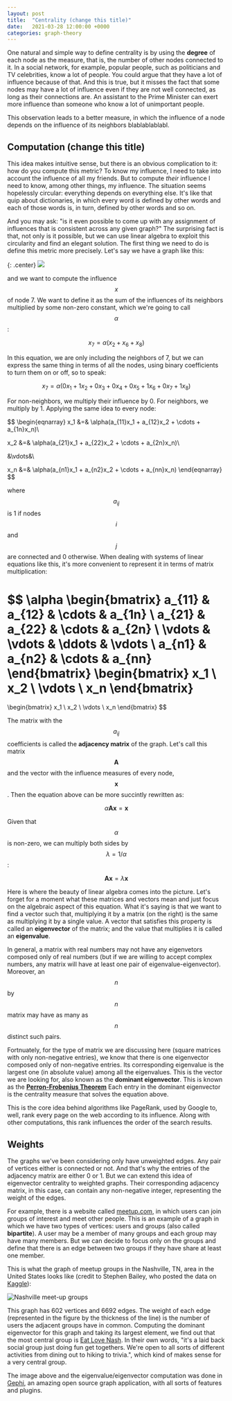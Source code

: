 ```yaml
---
layout: post
title:  "Centrality (change this title)"
date:   2021-03-28 12:00:00 +0000
categories: graph-theory
---
```


<!-- Introduction about measuring the importance of nodes in a grah. Mention the term centrality -->

One natural and simple way to define centrality is by using the **degree** of each node as the measure, that is, the number of other nodes connected to it. In a social network, for example, popular people, such as politicians and TV celebrities, know a lot of people. You could argue that they have a lot of influence because of that. And this is true, but it misses the fact that some nodes may have a lot of influence even if they are not well connected, as long as their connections are. An assistant to the Prime Minister can exert more influence than someone who know a lot of unimportant people.

This observation leads to a better measure, in which the influence of a node depends on the influence of its neighbors blablablablabl. 

## Computation (change this title)

This idea makes intuitive sense, but there is an obvious complication to it: how do you compute this metric? To know my influence, I need to take into account the influence of all my friends. But to compute _their_ influence I need to know, among other things, my influence. The situation seems hopelessly circular: everything depends on everything else. It's like that quip about dictionaries, in which every word is defined by other words and each of those words is, in turn, defined by other words and so on.


And you may ask: "is it even possible to come up with any assignment of influences that is consistent across any given graph?" The surprising fact is that, not only is it possible, but we can use linear algebra to exploit this circularity and find an elegant solution. The first thing we need to do is define this metric more precisely. Let's say we have a graph like this:

{: .center}
![](/assets/neighbors.svg)

and we want to compute the influence $$x$$ of node 7. We want to define it as the sum of the influences of its neighbors multiplied by some non-zero constant, which we're going to call $$\alpha$$:

$$x_7 = \alpha(x_2 + x_6 + x_8)$$

In this equation, we are only including the neighbors of 7, but we can express the same thing in terms of all the nodes, using binary coefficients to turn them on or off, so to speak:

$$x_7 = \alpha(0x_1 + 1x_2 + 0x_3 + 0x_4 + 0x_5 + 1x_6 + 0x_7 + 1x_8)$$

For non-neighbors, we multiply their influence by 0. For neighbors, we multiply by 1. Applying the same idea to every node:

$$
\begin{eqnarray}
x_1 &=& \alpha(a_{11}x_1 + a_{12}x_2 + \cdots + a_{1n}x_n)\\

x_2 &=& \alpha(a_{21}x_1 + a_{22}x_2 + \cdots + a_{2n}x_n)\\

&\vdots&\\

x_n &=& \alpha(a_{n1}x_1 + a_{n2}x_2 + \cdots + a_{nn}x_n)
\end{eqnarray}
$$

where $$a_{ij}$$ is 1 if nodes $$i$$ and $$j$$ are connected and 0 otherwise. When dealing with systems of linear equations like this, it's more convenient to represent it in terms of matrix multiplication:

$$
\alpha
\begin{bmatrix} 
a_{11} & a_{12} & \cdots & a_{1n} \\
a_{21} & a_{22} & \cdots & a_{2n} \\
\vdots  & \vdots  & \ddots & \vdots  \\
a_{n1} & a_{n2} & \cdots & a_{nn}
\end{bmatrix}
\begin{bmatrix}
x_1 \\ x_2 \\ \vdots \\ x_n
\end{bmatrix}
=
\begin{bmatrix}
x_1 \\ x_2 \\ \vdots \\ x_n
\end{bmatrix}
$$

The matrix with the $$a_{ij}$$ coefficients is called the **adjacency matrix** of the graph. Let's call this matrix $$\mathbf{A}$$ and the vector with the influence measures of every node, $$\mathbf{x}$$. Then the equation above can be more succintly rewritten as:

$$\alpha\mathbf{Ax} = \mathbf{x}$$

Given that $$\alpha$$ is non-zero, we can multiply both sides by $$\lambda = 1/\alpha$$:

$$\mathbf{Ax} = \lambda\mathbf{x}$$

Here is where the beauty of linear algebra comes into the picture. Let's forget for a moment what these matrices and vectors mean and just focus on the algebraic aspect of this equation. What it's saying is that we want to find a vector such that, multiplying it by a matrix (on the right) is the same as multiplying it by a single value. A vector that satisfies this property is called an **eigenvector** of the matrix; and the value that multiplies it is called an **eigenvalue**. 

In general, a matrix with real numbers may not have any eigenvetors composed only of real numbers (but if we are willing to accept complex numbers, any matrix will have at least one pair of eigenvalue-eigenvector). Moreover, an $$n$$ by $$n$$ matrix may have as many as $$n$$ distinct such pairs.

Fortnuately, for the type of matrix we are discussing here (square matrices with only non-negative entries), we know that there is one eigenvector composed only of non-negative entries. Its corresponding eigenvalue is the largest one (in absolute value) among all the eigenvalues. This is the vector we are looking for, also known as the **dominant eigenvector**. This is known as the **[Perron-Frobenius Theorem]** Each entry in the dominant eigenvector is the centrality measure that solves the equation above.

This is the core idea behind algorithms like PageRank, used by Google to, well, rank every page on the web according to its influence. Along with other computations, this rank influences the order of the search results.

## Weights

The graphs we've been considering only have unweighted edges. Any pair of vertices either is connected or not. And that's why the entries of the adjacency matrix are either 0 or 1. But we can extend this idea of eigenvector centrality to weighted graphs. Their corresponding adjacency matrix, in this case, can contain any non-negative integer, representing the weight of the edges.

For example, there is a website called [meetup.com][meetup], in which users can join groups of interest and meet other people. This is an example of a graph in which we have two types of vertices: users and groups (also called **bipartite**). A user may be a member of many groups and each group may have many members. But we can decide to focus only on the groups and define that there is an edge between two groups if they have share at least one member.

This is what the graph of meetup groups in the Nashville, TN, area in the United States looks like (credit to Stephen Bailey, who posted the data on [Kaggle][kaggle]):

![Nashville meet-up groups](/assets/nashville.png)

This graph has 602 vertices and 6692 edges. The weight of each edge (represented in the figure by the thickness of the line) is the number of users the adjacent groups have in common. Computing the dominant eigenvector for this graph and taking its largest element, we find out that the most central group is [Eat Love Nash][eatlovenash]. In their own words, "it's a laid back social group just doing fun get togethers. We're open to all sorts of different activities from dining out to hiking to trivia.", which kind of makes sense for a very central group.

The image above and the eigenvalue/eigenvector computation was done in [Gephi], an amazing open source graph application, with all sorts of features and plugins.


[meetup]: https://meetup.com
[kaggle]: https://www.kaggle.com/stkbailey/nashville-meetup
[eatlovenash]: https://www.meetup.com/EatLoveNash/
[dance]: https://www.meetup.com/steppingoutsocialdance/
[Gephi]: https://gephi.org
[Perron-Frobenius Theorem]: https://en.wikipedia.org/wiki/Perron–Frobenius_theorem